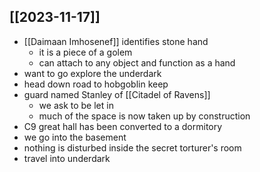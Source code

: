## [[2023-11-17]]
- [[Daimaan Imhosenef]] identifies stone hand
	- it is a piece of a golem
	- can attach to any object and function as a hand
- want to go explore the underdark
- head down road to hobgoblin keep
- guard named Stanley of [[Citadel of Ravens]]
	- we ask to be let in
	- much of the space is now taken up by construction
- C9 great hall has been converted to a dormitory
- we go into the basement
- nothing is disturbed inside the secret torturer's room
- travel into underdark